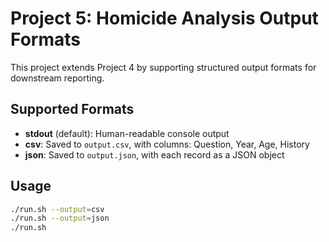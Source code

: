 # Project 5: Homicide Analysis Output Formats

This project extends Project 4 by supporting structured output formats for downstream reporting.

## Supported Formats

- **stdout** (default): Human-readable console output
- **csv**: Saved to `output.csv`, with columns: Question, Year, Age, History
- **json**: Saved to `output.json`, with each record as a JSON object

## Usage

```bash
./run.sh --output=csv
./run.sh --output=json
./run.sh
